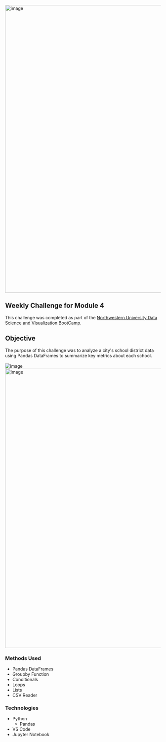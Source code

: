 <img width="931" alt="image" src="https://github.com/AlyssaCullinan/pandas-challenge/assets/141466633/3f008ecd-9846-48c0-a6f0-28f36288c695">

## Weekly Challenge for Module 4

This challenge was completed as part of the [Northwestern University Data Science and Visualization BootCamp](https://bootcamp.northwestern.edu/data/).

## Objective
The purpose of this challenge was to analyze a city's school district data using Pandas DataFrames to summarize key metrics about each school.
<br>
<br>
![image](https://github.com/AlyssaCullinan/pandas-challenge/assets/141466633/a8aca7ea-4db3-4242-924a-f9d14e58e1ca)
<br>
<img width="904" alt="image" src="https://github.com/AlyssaCullinan/pandas-challenge/assets/141466633/bf459236-a947-4bce-9234-47e61714f156">

### Methods Used
* Pandas DataFrames
* Groupby Function
* Conditionals
* Loops
* Lists
* CSV Reader

### Technologies 
* Python
  * Pandas
* VS Code
* Jupyter Notebook


